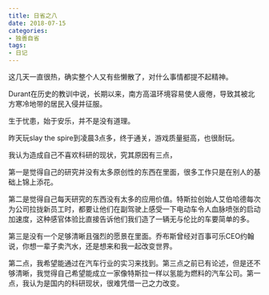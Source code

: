 ```yaml
---
title: 日省之八
date: 2018-07-15
categories:
- 独善自省
tags:
- 日记
---
```

这几天一直很热，确实整个人又有些懒散了，对什么事情都提不起精神。

Durant在历史的教训中说，长期以来，南方高温环境容易使人疲倦，导致其被北方寒冷地带的居民入侵并征服。

生于忧患，始于安乐，并不是没有道理。

昨天玩slay the spire到凌晨3点多，终于通关，游戏质量挺高，也很耐玩。

我认为造成自己不喜欢科研的现状，究其原因有三点，

第一是觉得自己的研究并没有太多原创性的东西在里面，很多工作只是在别人的基础上锦上添花。

第二是觉得自己每天研究的东西没有太多的应用价值。特斯拉创始人艾伯哈德每次为公司拉拢新员工时，都要让他们在副驾驶上感受一下电动车令人血脉喷张的启动加速度，这种感官体验比直接告诉他们我们造了一辆无与伦比的车要简单的多。

第三是没有一个足够清晰且强烈的愿景在里面。乔布斯曾经对百事可乐CEO约翰说，你想一辈子卖汽水，还是想来和我一起改变世界。

第二点，我希望能通过在汽车行业的实习来找到。第三点之前已有论述，但是还不够清晰，我觉得自己希望能成立一家像特斯拉一样以氢能为燃料的汽车公司。第一点，我认为是国内的科研现状，很难凭借一己之力改变。
